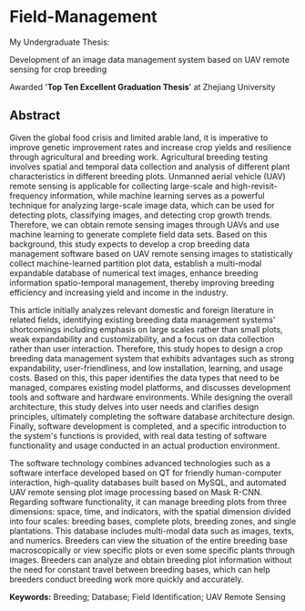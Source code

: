 # Field-Management

My Undergraduate Thesis: 

Development of an image data management system based on UAV remote sensing for crop breeding

Awarded '**Top Ten Excellent Graduation Thesis**' at Zhejiang University

## Abstract

Given the global food crisis and limited arable land, it is imperative to improve genetic improvement rates and increase crop yields and resilience through agricultural and breeding work. Agricultural breeding testing involves spatial and temporal data collection and analysis of different plant characteristics in different breeding plots. Unmanned aerial vehicle (UAV) remote sensing is applicable for collecting large-scale and high-revisit-frequency information, while machine learning serves as a powerful technique for analyzing large-scale image data, which can be used for detecting plots, classifying images, and detecting crop growth trends. Therefore, we can obtain remote sensing images through UAVs and use machine learning to generate complete field data sets. Based on this background, this study expects to develop a crop breeding data management software based on UAV remote sensing images to statistically collect machine-learned partition plot data, establish a multi-modal expandable database of numerical text images, enhance breeding information spatio-temporal management, thereby improving breeding efficiency and  increasing yield and income in the industry.

This article initially analyzes relevant domestic and foreign literature in related fields, identifying existing breeding data management systems’ shortcomings including emphasis on large scales rather than small plots, weak expandability and customizability, and a focus on data collection rather than user interaction. Therefore, this study hopes to design a crop breeding data management system that exhibits advantages such as strong expandability, user-friendliness, and low installation, learning, and usage costs. Based on this, this paper identifies the data types that need to be managed, compares existing model platforms, and discusses development tools and software and hardware environments. While designing the overall architecture, this study delves into user needs and clarifies design principles, ultimately completing the software database architecture design. Finally, software development is completed, and a specific introduction to the system's functions is provided, with real data testing of software functionality and usage conducted in an actual production environment.

The software technology combines advanced technologies such as a software interface developed based on QT for friendly human-computer interaction, high-quality databases built based on MySQL, and automated UAV remote sensing plot image processing based on Mask R-CNN. Regarding software functionality, it can manage breeding plots from three dimensions: space, time, and indicators, with the spatial dimension divided into four scales: breeding bases, complete plots, breeding zones, and single plantations. This database includes multi-modal data such as images, texts, and numerics. Breeders can view the situation of the entire breeding base macroscopically or view specific plots or even some specific plants through images. Breeders can analyze and obtain breeding plot information without the need for constant travel between breeding bases, which can help breeders conduct breeding work more quickly and accurately.


**Keywords:** Breeding; Database; Field Identification; UAV Remote Sensing
